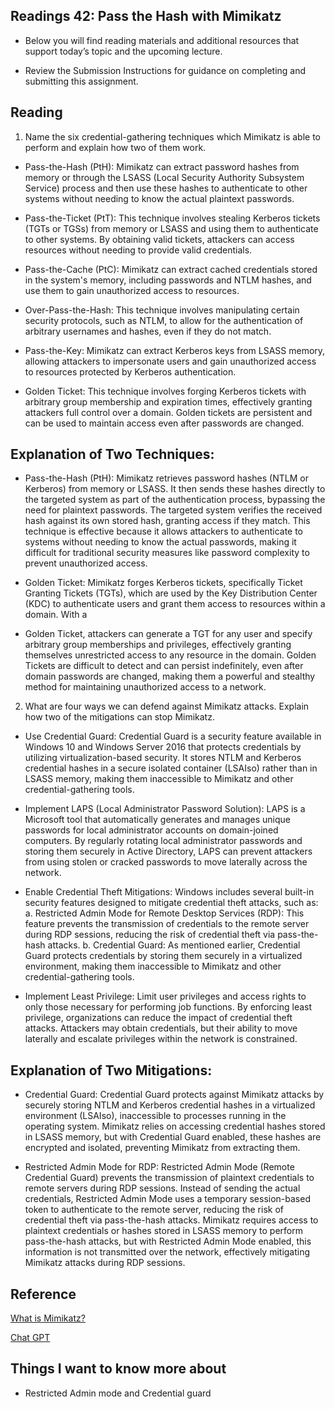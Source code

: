 ## Readings 42: Pass the Hash with Mimikatz

- Below you will find reading materials and additional resources that support today’s topic and the upcoming lecture.

- Review the Submission Instructions for guidance on completing and submitting this assignment.

## Reading

1. Name the six credential-gathering techniques which Mimikatz is able to perform and explain how two of them work.

- Pass-the-Hash (PtH): Mimikatz can extract password hashes from memory or through the LSASS (Local Security Authority Subsystem Service) process and then use these hashes to authenticate to other systems without needing to know the actual plaintext passwords.

- Pass-the-Ticket (PtT): This technique involves stealing Kerberos tickets (TGTs or TGSs) from memory or LSASS and using them to authenticate to other systems. By obtaining valid tickets, attackers can access resources without needing to provide valid credentials.

- Pass-the-Cache (PtC): Mimikatz can extract cached credentials stored in the system's memory, including passwords and NTLM hashes, and use them to gain unauthorized access to resources.

- Over-Pass-the-Hash: This technique involves manipulating certain security protocols, such as NTLM, to allow for the authentication of arbitrary usernames and hashes, even if they do not match.


- Pass-the-Key: Mimikatz can extract Kerberos keys from LSASS memory, allowing attackers to impersonate users and gain unauthorized access to resources protected by Kerberos authentication.


- Golden Ticket: This technique involves forging Kerberos tickets with arbitrary group membership and expiration times, effectively granting attackers full control over a domain. Golden tickets are persistent and can be used to maintain access even after passwords are changed.

## Explanation of Two Techniques:

- Pass-the-Hash (PtH): Mimikatz retrieves password hashes (NTLM or Kerberos) from memory or LSASS. It then sends these hashes directly to the targeted system as part of the authentication process, bypassing the need for plaintext passwords. The targeted system verifies the received hash against its own stored hash, granting access if they match. This technique is effective because it allows attackers to authenticate to systems without needing to know the actual passwords, making it difficult for traditional security measures like password complexity to prevent unauthorized access.

- Golden Ticket: Mimikatz forges Kerberos tickets, specifically Ticket Granting Tickets (TGTs), which are used by the Key Distribution Center (KDC) to authenticate users and grant them access to resources within a domain. With a 

- Golden Ticket, attackers can generate a TGT for any user and specify arbitrary group memberships and privileges, effectively granting themselves unrestricted access to any resource in the domain. Golden Tickets are difficult to detect and can persist indefinitely, even after domain passwords are changed, making them a powerful and stealthy method for maintaining unauthorized access to a network.

2. What are four ways we can defend against Mimikatz attacks. Explain how two of the mitigations can stop Mimikatz.

- Use Credential Guard: Credential Guard is a security feature available in Windows 10 and Windows Server 2016 that protects credentials by utilizing virtualization-based security. It stores NTLM and Kerberos credential hashes in a secure isolated container (LSAIso) rather than in LSASS memory, making them inaccessible to Mimikatz and other credential-gathering tools.

- Implement LAPS (Local Administrator Password Solution): LAPS is a Microsoft tool that automatically generates and manages unique passwords for local administrator accounts on domain-joined computers. By regularly rotating local administrator passwords and storing them securely in Active Directory, LAPS can prevent attackers from using stolen or cracked passwords to move laterally across the network.

- Enable Credential Theft Mitigations: Windows includes several built-in security features designed to mitigate credential theft attacks, such as:
a. Restricted Admin Mode for Remote Desktop Services (RDP): This feature prevents the transmission of credentials to the remote server during RDP sessions, reducing the risk of credential theft via pass-the-hash attacks.
b. Credential Guard: As mentioned earlier, Credential Guard protects credentials by storing them securely in a virtualized environment, making them inaccessible to Mimikatz and other credential-gathering tools.

- Implement Least Privilege: Limit user privileges and access rights to only those necessary for performing job functions. By enforcing least privilege, organizations can reduce the impact of credential theft attacks. Attackers may obtain credentials, but their ability to move laterally and escalate privileges within the network is constrained.
 ## Explanation of Two Mitigations:

- Credential Guard: Credential Guard protects against Mimikatz attacks by securely storing NTLM and Kerberos credential hashes in a virtualized environment (LSAIso), inaccessible to processes running in the operating system. Mimikatz relies on accessing credential hashes stored in LSASS memory, but with Credential Guard enabled, these hashes are encrypted and isolated, preventing Mimikatz from extracting them.

- Restricted Admin Mode for RDP: Restricted Admin Mode (Remote Credential Guard) prevents the transmission of plaintext credentials to remote servers during RDP sessions. Instead of sending the actual credentials, Restricted Admin Mode uses a temporary session-based token to authenticate to the remote server, reducing the risk of credential theft via pass-the-hash attacks. Mimikatz requires access to plaintext credentials or hashes stored in LSASS memory to perform pass-the-hash attacks, but with Restricted Admin Mode enabled, this information is not transmitted over the network, effectively mitigating Mimikatz attacks during RDP sessions.

## Reference

[What is Mimikatz?](https://www.varonis.com/blog/what-is-mimikatz/) 

[Chat GPT](https://chat.openai.com/share/9330b508-2e6f-421b-b1b4-d21cd9c0be3e) 

## Things I want to know more about

- Restricted Admin mode and Credential guard
